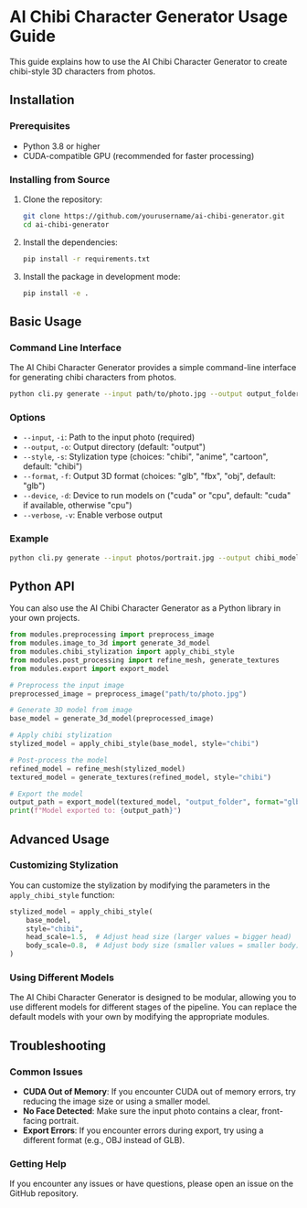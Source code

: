 # AI Chibi Character Generator Usage Guide

This guide explains how to use the AI Chibi Character Generator to create chibi-style 3D characters from photos.

## Installation

### Prerequisites

- Python 3.8 or higher
- CUDA-compatible GPU (recommended for faster processing)

### Installing from Source

1. Clone the repository:
   ```bash
   git clone https://github.com/yourusername/ai-chibi-generator.git
   cd ai-chibi-generator
   ```

2. Install the dependencies:
   ```bash
   pip install -r requirements.txt
   ```

3. Install the package in development mode:
   ```bash
   pip install -e .
   ```

## Basic Usage

### Command Line Interface

The AI Chibi Character Generator provides a simple command-line interface for generating chibi characters from photos.

```bash
python cli.py generate --input path/to/photo.jpg --output output_folder
```

### Options

- `--input`, `-i`: Path to the input photo (required)
- `--output`, `-o`: Output directory (default: "output")
- `--style`, `-s`: Stylization type (choices: "chibi", "anime", "cartoon", default: "chibi")
- `--format`, `-f`: Output 3D format (choices: "glb", "fbx", "obj", default: "glb")
- `--device`, `-d`: Device to run models on ("cuda" or "cpu", default: "cuda" if available, otherwise "cpu")
- `--verbose`, `-v`: Enable verbose output

### Example

```bash
python cli.py generate --input photos/portrait.jpg --output chibi_models --style chibi --format glb --verbose
```

## Python API

You can also use the AI Chibi Character Generator as a Python library in your own projects.

```python
from modules.preprocessing import preprocess_image
from modules.image_to_3d import generate_3d_model
from modules.chibi_stylization import apply_chibi_style
from modules.post_processing import refine_mesh, generate_textures
from modules.export import export_model

# Preprocess the input image
preprocessed_image = preprocess_image("path/to/photo.jpg")

# Generate 3D model from image
base_model = generate_3d_model(preprocessed_image)

# Apply chibi stylization
stylized_model = apply_chibi_style(base_model, style="chibi")

# Post-process the model
refined_model = refine_mesh(stylized_model)
textured_model = generate_textures(refined_model, style="chibi")

# Export the model
output_path = export_model(textured_model, "output_folder", format="glb")
print(f"Model exported to: {output_path}")
```

## Advanced Usage

### Customizing Stylization

You can customize the stylization by modifying the parameters in the `apply_chibi_style` function:

```python
stylized_model = apply_chibi_style(
    base_model,
    style="chibi",
    head_scale=1.5,  # Adjust head size (larger values = bigger head)
    body_scale=0.8,  # Adjust body size (smaller values = smaller body)
)
```

### Using Different Models

The AI Chibi Character Generator is designed to be modular, allowing you to use different models for different stages of the pipeline. You can replace the default models with your own by modifying the appropriate modules.

## Troubleshooting

### Common Issues

- **CUDA Out of Memory**: If you encounter CUDA out of memory errors, try reducing the image size or using a smaller model.
- **No Face Detected**: Make sure the input photo contains a clear, front-facing portrait.
- **Export Errors**: If you encounter errors during export, try using a different format (e.g., OBJ instead of GLB).

### Getting Help

If you encounter any issues or have questions, please open an issue on the GitHub repository.